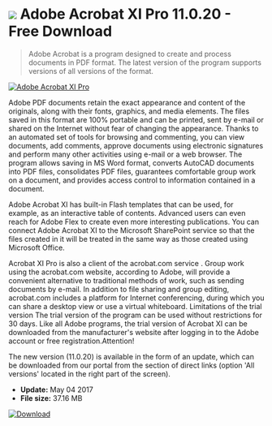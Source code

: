 # ![](https://cdn.softexe.net/static/icon/win.gif) Adobe Acrobat XI Pro 11.0.20 - Free Download

> Adobe Acrobat is a program designed to create and process documents in PDF format. The latest version of the program supports versions of all versions of the format.

[![Adobe Acrobat XI Pro](https://gallery.dpcdn.pl/imgc/Tools/1199/g_-_420x350_1.5_-_x20101115233238.png)](https://softexe.net/win/multimedia/graphics-design/adobe-acrobat-xi-pro:ppRfR.html)

Adobe PDF documents retain the exact appearance and content of the originals, along with their fonts, graphics, and media elements. The files saved in this format are 100% portable and can be printed, sent by e-mail or shared on the Internet without fear of changing the appearance. Thanks to an automated set of tools for browsing and commenting, you can view documents, add comments, approve documents using electronic signatures and perform many other activities using e-mail or a web browser. The program allows saving in MS Word format, converts AutoCAD documents into PDF files, consolidates PDF files, guarantees comfortable group work on a document, and provides access control to information contained in a document.
 
 Adobe Acrobat XI has built-in Flash templates that can be used, for example, as an interactive table of contents. Advanced users can even reach for Adobe Flex to create even more interesting publications. You can connect Adobe Acrobat XI to the Microsoft SharePoint service so that the files created in it will be treated in the same way as those created using Microsoft Office.
 
 Acrobat XI Pro is also a client of the acrobat.com service . Group work using the acrobat.com website, according to Adobe, will provide a convenient alternative to traditional methods of work, such as sending documents by e-mail. In addition to file sharing and group editing, acrobat.com includes a platform for Internet conferencing, during which you can share a desktop view or use a virtual whiteboard.
 Limitations of the trial version
 The trial version of the program can be used without restrictions for 30 days. Like all Adobe programs, the trial version of Acrobat XI can be downloaded from the manufacturer's website after logging in to the Adobe account or free registration.Attention!
 
 The new version (11.0.20) is available in the form of an update, which can be downloaded from our portal from the section of direct links (option 'All versions' located in the right part of the screen).


- **Update:** May 04 2017
- **File size:** 37.16 MB

[![Download](https://cdn.softexe.net/static/img/download.png)](https://softexe.net/win/multimedia/graphics-design/adobe-acrobat-xi-pro:ppRfR.html)

